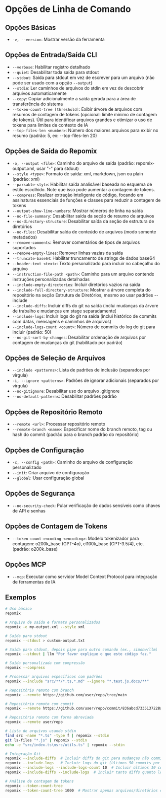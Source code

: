 # Opções de Linha de Comando

## Opções Básicas
- `-v, --version`: Mostrar versão da ferramenta

## Opções de Entrada/Saída CLI
- `--verbose`: Habilitar registro detalhado
- `--quiet`: Desabilitar toda saída para stdout
- `--stdout`: Saída para stdout em vez de escrever para um arquivo (não pode ser usado com a opção `--output`)
- `--stdin`: Ler caminhos de arquivos do stdin em vez de descobrir arquivos automaticamente
- `--copy`: Copiar adicionalmente a saída gerada para a área de transferência do sistema
- `--token-count-tree [threshold]`: Exibir árvore de arquivos com resumos de contagem de tokens (opcional: limite mínimo de contagem de tokens). Útil para identificar arquivos grandes e otimizar o uso de tokens para limites de contexto de IA
- `--top-files-len <number>`: Número dos maiores arquivos para exibir no resumo (padrão: 5, ex: --top-files-len 20)

## Opções de Saída do Repomix
- `-o, --output <file>`: Caminho do arquivo de saída (padrão: repomix-output.xml, usar "-" para stdout)
- `--style <type>`: Formato de saída: xml, markdown, json ou plain (padrão: xml)
- `--parsable-style`: Habilitar saída analisável baseada no esquema de estilo escolhido. Note que isso pode aumentar a contagem de tokens.
- `--compress`: Realizar extração inteligente de código, focando em assinaturas essenciais de funções e classes para reduzir a contagem de tokens
- `--output-show-line-numbers`: Mostrar números de linha na saída
- `--no-file-summary`: Desabilitar saída da seção de resumo de arquivos
- `--no-directory-structure`: Desabilitar saída da seção de estrutura de diretórios
- `--no-files`: Desabilitar saída de conteúdo de arquivos (modo somente metadados)
- `--remove-comments`: Remover comentários de tipos de arquivos suportados
- `--remove-empty-lines`: Remover linhas vazias da saída
- `--truncate-base64`: Habilitar truncamento de strings de dados base64
- `--header-text <text>`: Texto personalizado para incluir no cabeçalho do arquivo
- `--instruction-file-path <path>`: Caminho para um arquivo contendo instruções personalizadas detalhadas
- `--include-empty-directories`: Incluir diretórios vazios na saída
- `--include-full-directory-structure`: Mostrar a árvore completa do repositório na seção Estrutura de Diretórios, mesmo ao usar padrões --include
- `--include-diffs`: Incluir diffs do git na saída (inclui mudanças da árvore de trabalho e mudanças em stage separadamente)
- `--include-logs`: Incluir logs do git na saída (inclui histórico de commits com datas, mensagens e caminhos de arquivos)
- `--include-logs-count <count>`: Número de commits do log do git para incluir (padrão: 50)
- `--no-git-sort-by-changes`: Desabilitar ordenação de arquivos por contagem de mudanças do git (habilitado por padrão)

## Opções de Seleção de Arquivos
- `--include <patterns>`: Lista de padrões de inclusão (separados por vírgula)
- `-i, --ignore <patterns>`: Padrões de ignorar adicionais (separados por vírgula)
- `--no-gitignore`: Desabilitar uso do arquivo .gitignore
- `--no-default-patterns`: Desabilitar padrões padrão

## Opções de Repositório Remoto
- `--remote <url>`: Processar repositório remoto
- `--remote-branch <name>`: Especificar nome do branch remoto, tag ou hash do commit (padrão para o branch padrão do repositório)

## Opções de Configuração
- `-c, --config <path>`: Caminho do arquivo de configuração personalizado
- `--init`: Criar arquivo de configuração
- `--global`: Usar configuração global

## Opções de Segurança
- `--no-security-check`: Pular verificação de dados sensíveis como chaves de API e senhas

## Opções de Contagem de Tokens
- `--token-count-encoding <encoding>`: Modelo tokenizador para contagem: o200k_base (GPT-4o), cl100k_base (GPT-3.5/4), etc. (padrão: o200k_base)

## Opções MCP
- `--mcp`: Executar como servidor Model Context Protocol para integração de ferramentas de IA

## Exemplos

```bash
# Uso básico
repomix

# Arquivo de saída e formato personalizados
repomix -o my-output.xml --style xml

# Saída para stdout
repomix --stdout > custom-output.txt

# Saída para stdout, depois pipe para outro comando (ex., simonw/llm)
repomix --stdout | llm "Por favor explique o que este código faz."

# Saída personalizada com compressão
repomix --compress

# Processar arquivos específicos com padrões
repomix --include "src/**/*.ts,*.md" --ignore "*.test.js,docs/**"

# Repositório remoto com branch
repomix --remote https://github.com/user/repo/tree/main

# Repositório remoto com commit
repomix --remote https://github.com/user/repo/commit/836abcd7335137228ad77feb28655d85712680f1

# Repositório remoto com forma abreviada
repomix --remote user/repo

# Lista de arquivos usando stdin
find src -name "*.ts" -type f | repomix --stdin
git ls-files "*.js" | repomix --stdin
echo -e "src/index.ts\nsrc/utils.ts" | repomix --stdin

# Integração Git
repomix --include-diffs  # Incluir diffs do git para mudanças não commitadas
repomix --include-logs   # Incluir logs do git (últimos 50 commits por padrão)
repomix --include-logs --include-logs-count 10  # Incluir últimos 10 commits
repomix --include-diffs --include-logs  # Incluir tanto diffs quanto logs

# Análise de contagem de tokens
repomix --token-count-tree
repomix --token-count-tree 1000  # Mostrar apenas arquivos/diretórios com 1000+ tokens
```

